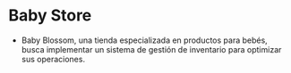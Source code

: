 # Baby Store
- Baby Blossom, una tienda especializada en productos para bebés, busca implementar un sistema de gestión de inventario para optimizar sus operaciones.